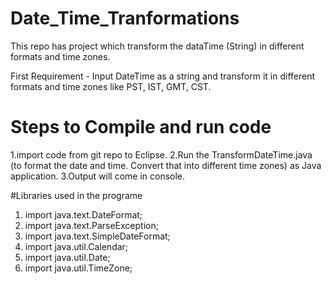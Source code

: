 # Date_Time_Tranformations

This repo has project which transform the dataTime (String) in different formats and time zones.

First Requirement -  Input DateTime as a string and transform it in different formats and time zones like PST, IST, GMT, CST.

# Steps to Compile and run code
1.import code from git repo to Eclipse.
2.Run the TransformDateTime.java (to format the date and time. Convert that into different time zones) as Java application.
3.Output will come in console.

#Libraries used in the programe

1. import java.text.DateFormat;
2. import java.text.ParseException;
3. import java.text.SimpleDateFormat;
4. import java.util.Calendar;
5. import java.util.Date;
6. import java.util.TimeZone;
